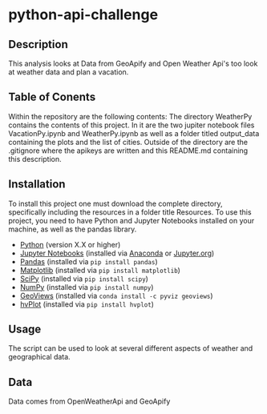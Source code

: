 # python-api-challenge
## Description
This analysis looks at Data from GeoApify and Open Weather Api's too look at weather data and plan a vacation. 
## Table of Conents
Within the repository are the following contents: The directory WeatherPy contains the contents of this project. In it are the two jupiter notebook files VacationPy.ipynb and WeatherPy.ipynb as well as a folder titled output_data containing the plots and the list of cities. Outside of the directory are the .gitignore where the apikeys are written and this README.md containing this description.
## Installation
To install this project one must download the complete directory, specifically including the resources in a folder title Resources. To use this project, you need to have Python and Jupyter Notebooks installed on your machine, as well as the pandas library.  
- [Python](https://www.python.org/) (version X.X or higher)
- [Jupyter Notebooks](https://jupyter.org/) (installed via [Anaconda](https://www.anaconda.com/) or [Jupyter.org](https://jupyter.org/install))
- [Pandas](https://pandas.pydata.org/) (installed via `pip install pandas`)
- [Matplotlib](https://matplotlib.org/) (installed via `pip install matplotlib`)
- [SciPy](https://www.scipy.org/) (installed via `pip install scipy`)
- [NumPy](https://numpy.org/) (installed via `pip install numpy`)
- [GeoViews](https://geoviews.org/) (installed via `conda install -c pyviz geoviews`)
- [hvPlot](https://hvplot.holoviz.org/) (installed via `pip install hvplot`)

## Usage
The script can be used to look at several different aspects of weather and geographical data. 
## Data
Data comes from OpenWeatherApi and GeoApify
